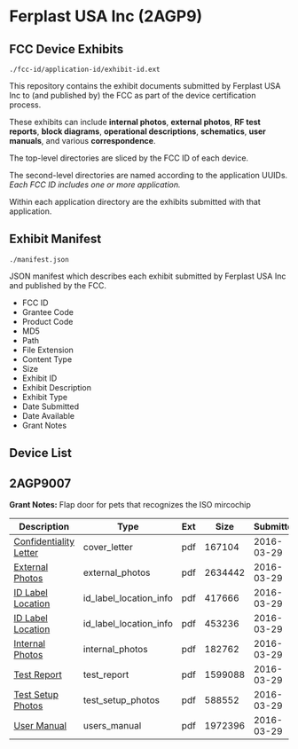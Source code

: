 # Ferplast USA Inc (2AGP9)
## FCC Device Exhibits

```
./fcc-id/application-id/exhibit-id.ext
```

This repository contains the exhibit documents submitted by Ferplast USA Inc to (and published by) the FCC as part of the device certification process.

These exhibits can include **internal photos**, **external photos**, **RF test reports**, **block diagrams**, **operational descriptions**, **schematics**, **user manuals**, and various **correspondence**.

The top-level directories are sliced by the FCC ID of each device.

The second-level directories are named according to the application UUIDs. *Each FCC ID includes one or more application.*

Within each application directory are the exhibits submitted with that application. 

## Exhibit Manifest

```
./manifest.json
```

JSON manifest which describes each exhibit submitted by Ferplast USA Inc and published by the FCC.

- FCC ID
- Grantee Code
- Product Code
- MD5
- Path
- File Extension
- Content Type
- Size
- Exhibit ID
- Exhibit Description
- Exhibit Type
- Date Submitted
- Date Available
- Grant Notes

## Device List
## 2AGP9007
**Grant Notes:** Flap door for pets that recognizes the ISO mircochip

| Description | Type | Ext | Size | Submitted | Available |
| ----------- | ---- | --- | ---- | --------- | --------- |
| [Confidentiality Letter](2AGP9007/9dd562bf65f5a988c97054bff29bc057/2944187.pdf) | cover_letter | pdf | 167104 | 2016-03-29 | 2016-03-29 |
| [External Photos](2AGP9007/9dd562bf65f5a988c97054bff29bc057/2944188.pdf) | external_photos | pdf | 2634442 | 2016-03-29 | 2016-03-29 |
| [ID Label Location](2AGP9007/9dd562bf65f5a988c97054bff29bc057/2944191.pdf) | id_label_location_info | pdf | 417666 | 2016-03-29 | 2016-03-29 |
| [ID Label Location](2AGP9007/9dd562bf65f5a988c97054bff29bc057/2944192.pdf) | id_label_location_info | pdf | 453236 | 2016-03-29 | 2016-03-29 |
| [Internal Photos](2AGP9007/9dd562bf65f5a988c97054bff29bc057/2944190.pdf) | internal_photos | pdf | 182762 | 2016-03-29 | 2016-03-29 |
| [Test Report](2AGP9007/9dd562bf65f5a988c97054bff29bc057/2944193.pdf) | test_report | pdf | 1599088 | 2016-03-29 | 2016-03-29 |
| [Test Setup Photos](2AGP9007/9dd562bf65f5a988c97054bff29bc057/2944194.pdf) | test_setup_photos | pdf | 588552 | 2016-03-29 | 2016-03-29 |
| [User Manual](2AGP9007/9dd562bf65f5a988c97054bff29bc057/2944189.pdf) | users_manual | pdf | 1972396 | 2016-03-29 | 2016-03-29 |

